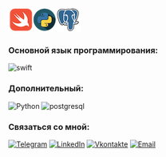 ![Header](https://github.com/swiftproger/swiftproger/blob/master/assets/image/logo.png)


### Основной язык программирования:
![swift](https://img.shields.io/badge/-Swift-090909?style=for-the-badge&logo=Swift)
### Дополнительный:
![Python](https://img.shields.io/badge/-Python-090909?style=for-the-badge&logo=Python)
![postgresql](https://img.shields.io/badge/-postgresql-090909?style=for-the-badge&logo=postgresql)

### Связаться со мной:
[![Telegram](https://img.shields.io/badge/-Telegram-090909?style=for-the-badge&logo=telegram&logoColor=27A0D9)](https://t.me/swiftproger)
[![LinkedIn](https://img.shields.io/badge/-LinkedIn-090909?style=for-the-badge&logo=linkedin&logoColor=007BB6)](https://www.linkedin.com/in/swiftproger)
[![Vkontakte](https://img.shields.io/badge/-Vkontakte-090909?style=for-the-badge&logo=Vk&logoColor=4F7DB3)](https://vk.com/gorodn)
[![Email](https://img.shields.io/badge/-Mail.ru-090909?style=for-the-badge&logo=mail.ru&logoColor=007BB6)](mailto:swiftapp@mail.ru)
